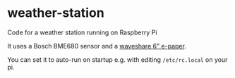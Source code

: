 # weather-station

Code for a weather station running on Raspberry Pi

It uses a Bosch BME680 sensor and a [waveshare 6" e-paper](https://www.waveshare.com/wiki/6inch_e-Paper_HAT).

You can set it to auto-run on startup e.g. with editing `/etc/rc.local` on your pi.
